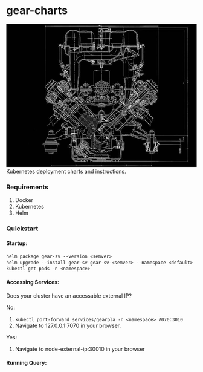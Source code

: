 # gear-charts
![blueprint](blueprint.jpg)
Kubernetes deployment charts and instructions. 

### Requirements
1) Docker
2) Kubernetes
3) Helm

### Quickstart

#### Startup:
```
helm package gear-sv --version <semver>
helm upgrade --install gear-sv gear-sv-<semver> --namespace <default>
kubectl get pods -n <namespace>
```

#### Accessing Services: 

Does your cluster have an accessable external IP?

No:
1) `kubectl port-forward services/gearpla -n <namespace> 7070:3010`
2) Navigate to 127.0.0.1:7070 in your browser.

Yes:
1) Navigate to node-external-ip:30010 in your browser


#### Running Query:



